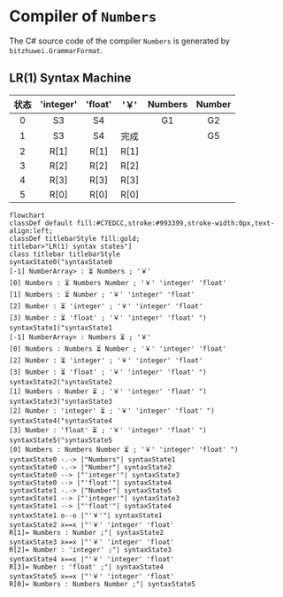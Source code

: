 # Compiler of `Numbers`

The C# source code of the compiler `Numbers` is generated by `bitzhuwei.GrammarFormat`.

## LR(1) Syntax Machine

| 状态 | \'integer\' | \'float\' | \'￥\' | Numbers | Number |
|:---:|:---:|:---:|:---:|:---:|:---:|
| 0 | S3 | S4 |   | G1 | G2 |
| 1 | S3 | S4 | 完成 |   | G5 |
| 2 | R[1] | R[1] | R[1] |   |   |
| 3 | R[2] | R[2] | R[2] |   |   |
| 4 | R[3] | R[3] | R[3] |   |   |
| 5 | R[0] | R[0] | R[0] |   |   |


```Mermaid
flowchart
classDef default fill:#C7EDCC,stroke:#993399,stroke-width:0px,text-align:left;
classDef titlebarStyle fill:gold;
titlebar>"LR(1) syntax states"]
class titlebar titlebarStyle
syntaxState0("syntaxState0
[-1] NumberArray> : ⏳ Numbers ; '￥' 
[0] Numbers : ⏳ Numbers Number ; '￥' 'integer' 'float' 
[1] Numbers : ⏳ Number ; '￥' 'integer' 'float' 
[2] Number : ⏳ 'integer' ; '￥' 'integer' 'float' 
[3] Number : ⏳ 'float' ; '￥' 'integer' 'float' ")
syntaxState1("syntaxState1
[-1] NumberArray> : Numbers ⏳ ; '￥' 
[0] Numbers : Numbers ⏳ Number ; '￥' 'integer' 'float' 
[2] Number : ⏳ 'integer' ; '￥' 'integer' 'float' 
[3] Number : ⏳ 'float' ; '￥' 'integer' 'float' ")
syntaxState2("syntaxState2
[1] Numbers : Number ⏳ ; '￥' 'integer' 'float' ")
syntaxState3("syntaxState3
[2] Number : 'integer' ⏳ ; '￥' 'integer' 'float' ")
syntaxState4("syntaxState4
[3] Number : 'float' ⏳ ; '￥' 'integer' 'float' ")
syntaxState5("syntaxState5
[0] Numbers : Numbers Number ⏳ ; '￥' 'integer' 'float' ")
syntaxState0 -.-> |"Numbers"| syntaxState1
syntaxState0 -.-> |"Number"| syntaxState2
syntaxState0 --> |"'integer'"| syntaxState3
syntaxState0 --> |"'float'"| syntaxState4
syntaxState1 -.-> |"Number"| syntaxState5
syntaxState1 --> |"'integer'"| syntaxState3
syntaxState1 --> |"'float'"| syntaxState4
syntaxState1 o--o |"'￥'"| syntaxState1
syntaxState2 x==x |"'￥' 'integer' 'float' 
R[1]= Numbers : Number ;"| syntaxState2
syntaxState3 x==x |"'￥' 'integer' 'float' 
R[2]= Number : 'integer' ;"| syntaxState3
syntaxState4 x==x |"'￥' 'integer' 'float' 
R[3]= Number : 'float' ;"| syntaxState4
syntaxState5 x==x |"'￥' 'integer' 'float' 
R[0]= Numbers : Numbers Number ;"| syntaxState5


```

